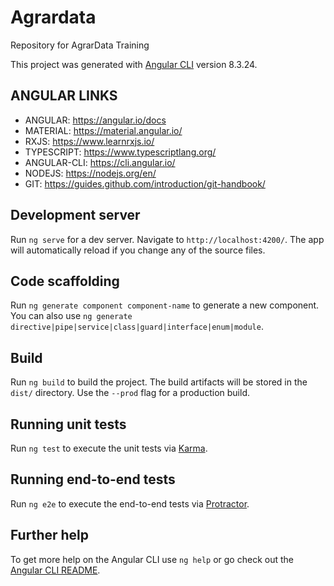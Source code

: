 # Agrardata
Repository for AgrarData Training

This project was generated with [Angular CLI](https://github.com/angular/angular-cli) version 8.3.24.

## ANGULAR LINKS
* ANGULAR: https://angular.io/docs
* MATERIAL: https://material.angular.io/
* RXJS: https://www.learnrxjs.io/
* TYPESCRIPT: https://www.typescriptlang.org/
* ANGULAR-CLI: https://cli.angular.io/
* NODEJS: https://nodejs.org/en/
* GIT: https://guides.github.com/introduction/git-handbook/


## Development server

Run `ng serve` for a dev server. Navigate to `http://localhost:4200/`. The app will automatically reload if you change any of the source files.

## Code scaffolding

Run `ng generate component component-name` to generate a new component. You can also use `ng generate directive|pipe|service|class|guard|interface|enum|module`.

## Build

Run `ng build` to build the project. The build artifacts will be stored in the `dist/` directory. Use the `--prod` flag for a production build.

## Running unit tests

Run `ng test` to execute the unit tests via [Karma](https://karma-runner.github.io).

## Running end-to-end tests

Run `ng e2e` to execute the end-to-end tests via [Protractor](http://www.protractortest.org/).

## Further help

To get more help on the Angular CLI use `ng help` or go check out the [Angular CLI README](https://github.com/angular/angular-cli/blob/master/README.md).
